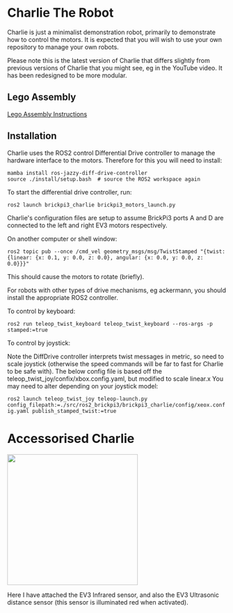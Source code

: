 # Charlie The Robot

Charlie is just a minimalist demonstration robot, primarily to demonstrate how to control the motors.
It is expected that you will wish to use your own repository to manage your own robots.

Please note this is the latest version of Charlie that differs slightly from previous versions of Charlie that you might see, eg in the YouTube video. It has been redesigned to be more modular.


## Lego Assembly

[Lego Assembly Instructions](./lego_assembly/README.md)

## Installation

Charlie uses the ROS2 control Differential Drive controller to manage the hardware interface to the motors.
Therefore for this you will need to install:

```
mamba install ros-jazzy-diff-drive-controller
source ./install/setup.bash  # source the ROS2 workspace again
```

To start the differential drive controller, run:
```
ros2 launch brickpi3_charlie brickpi3_motors_launch.py
```
Charlie's configuration files are setup to assume BrickPi3 ports A and D are connected to the left and right EV3 motors respectively.

On another computer or shell window:
```
ros2 topic pub --once /cmd_vel geometry_msgs/msg/TwistStamped "{twist: {linear: {x: 0.1, y: 0.0, z: 0.0}, angular: {x: 0.0, y: 0.0, z: 0.0}}}"
```
This should cause the motors to rotate (briefly).

For robots with other types of drive mechanisms, eg ackermann, you should install the appropriate ROS2 controller.

To control by keyboard:

```ros2 run teleop_twist_keyboard teleop_twist_keyboard --ros-args -p stamped:=true```

To control by joystick:

Note the DiffDrive controller interprets twist messages in metric, so need to scale joystick (otherwise the speed commands will be far to fast for Charlie to be safe with). The below config file is based off the teleop_twist_joy/confix/xbox.config.yaml, but modified to scale linear.x
You may need to alter depending on your joystick model:

```ros2 launch teleop_twist_joy teleop-launch.py config_filepath:=./src/ros2_brickpi3/brickpi3_charlie/config/xeox.config.yaml publish_stamped_twist:=true```


# Accessorised Charlie

<img src="./images/accessorised_charlie.jpg" width=300>

Here I have attached the EV3 Infrared sensor, and also the EV3 Ultrasonic distance sensor (this sensor is illuminated red when activated).
